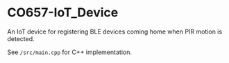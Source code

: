 # CO657-IoT_Device

An IoT device for registering BLE devices coming home when PIR motion is detected.

See `/src/main.cpp` for C++ implementation.
